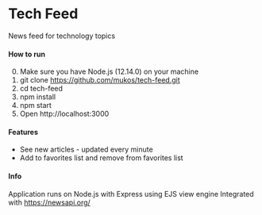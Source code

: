 # Tech Feed
News feed for technology topics

#### How to run

0. Make sure you have Node.js (12.14.0) on your machine
1. git clone https://github.com/mukos/tech-feed.git 
2. cd tech-feed
3. npm install
4. npm start
5. Open http://localhost:3000

#### Features

- See new articles - updated every minute
- Add to favorites list and remove from favorites list

#### Info

Application runs on Node.js with Express using EJS view engine
Integrated with https://newsapi.org/
